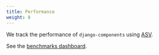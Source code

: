 ```yaml
---
title: Performance
weight: 8
---
```


We track the performance of `django-components` using [ASV](https://asv.readthedocs.io/en/stable/).

See the [benchmarks dashboard](../../benchmarks).
